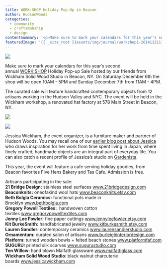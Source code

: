 ```yaml
---
title: WORK:SHOP Holiday Pop­-Up in Beacon
author: HudsonWoods
categories:
  - community
  - craftsmanship
  - design
contentSummary: '<p>Make sure to mark your calendars for this year’s second annual <a href="http://workshop.virb.com/" style="font-size: 14px; background-color: initial;">WORK:SHOP</a> Holiday Pop-­up Sale hosted by our friends from Wickham Solid Wood Studio in Beacon, NY. On Saturday December 6th the shop will be open 10AM­ - 5PM and Sunday December 7th from 11AM - ­4PM.</p>'
featuredImage: '{{ _site_root }}assets/img/journal/workshop1-20141121110814.png'
---
```

<p><img src="/assets/img/journal/workshop1-20141121110324.png"></p><p>Make sure to mark your calendars for this year’s second annual&nbsp;<a href="http://workshop.virb.com/" target="_blank">WORK:SHOP</a> Holiday Pop-­up Sale hosted by our friends from Wickham Solid Wood Studio in Beacon, NY.&nbsp;On Saturday December 6th the shop will be open 10AM­ - 5PM and Sunday December 7th from 11AM - ­4PM.</p><p>The curated sale will feature handcrafted contemporary objects from 12 artisans working in the Hudson Valley and NYC. The event will be held in the Wickham workshop, a renovated hat factory at 578 Main Street in Beacon, NY. </p><p><img src="/assets/img/journal/workshop2.jpg"></p><p><img src="/assets/img/journal/workshop3.jpg"></p><p>Jessica Wickham, the event organizer, is a furniture maker and partner of Hudson Woods. You may recall one of our&nbsp;<a href="http://hudsonwoods.com/blog/from-the-source-nesting-stools-steeped-in-ancient-tradition" target="_blank">earlier blog post about Jessica</a> who draws inspiration for her work from time spent living in Japan, where finely crafted, handmade objects are an integral part of everyday life. You can also catch a recent profile of Jessica’s studio on&nbsp;<a href="http://www.gardenista.com/posts/shoppers-diary-jessica-wickham-and-the-art-of-woodworking" target="_blank">Gardenista</a>.&nbsp;</p><p>This year, the event will feature a cafe serving holiday goodies, from Beacon favorites Five Hens Bakery and Tas Cafe. Admission is free.</p><p>Artisans participating in the sale:<br><strong></strong><strong>21 Bridge Design:­­</strong> stainless steel surfaces&nbsp;<a href="http://www.21bridgedesign.com" style="font-size: 14px; background-color: initial;">www.21bridgedesign.com<br><strong></strong></a><strong>Beaconknits:</strong> one­of­a­kind wool hats&nbsp;<a href="http://www.beaconknits.etsy.com" style="font-size: 14px; background-color: initial;">www.beaconknits.etsy.com<br><strong></strong></a><strong>Beth Bolgla Ceramics:</strong> functional pots made in Brooklyn&nbsp;<a href="http://www.bethbolgla.com" style="font-size: 14px; background-color: initial;">www.bethbolgla.com<br></a><strong>Gregory Powell Textiles:</strong> ­­ handwoven cotton textiles&nbsp;<a href="http://www.gregorypowelltextiles.com" style="font-size: 14px; background-color: initial;">www.gregorypowelltextiles.com<br></a><strong>Jenny Lee Fowler:</strong> fine paper cuttings&nbsp;<a href="http://www.jennyleefowler.etsy.com" style="font-size: 14px; background-color: initial;">www.jennyleefowler.etsy.com<br><strong></strong></a><strong>Kit Burke­Smith:</strong> hand­fabricated jewelry­ <a href="http://www.kitburkesmith.etsy.com" style="font-size: 14px; background-color: initial;">www.kitburkesmith.etsy.com<br></a><strong>Lauren Sandler:</strong>­ contemporary ceramics&nbsp;<a href="http://www.laurensandlerstudio.com" style="font-size: 14px; background-color: initial;">www.laurensandlerstudio.com<br><strong></strong></a><strong>Ornamentum:­­</strong> curated salon of artisans&nbsp;<a href="http://www.burleighinteriordesign.com" style="font-size: 14px; background-color: initial;">www.burleighinteriordesign.com<br><strong></strong></a><strong>Platform:­ </strong>turned wooden bowls + felted beach stones&nbsp;<a href="http://www.platformfaf.com" style="font-size: 14px; background-color: initial;">www.platformfaf.com<br><strong></strong></a><strong>SUGURU: </strong> printed silk scarves ­­<a href="http://www.sugurustudio.com" style="font-size: 14px; background-color: initial;">www.sugurustudio.com<br><strong></strong></a><strong>Ten Willow: </strong>hand blown Malfatti glassware ­­<a href="http://www.malfattiglass.com" style="font-size: 14px; background-color: initial;">www.malfattiglass.com<br><strong></strong></a><strong>Wickham Solid Wood Studio:&nbsp;</strong>black walnut charcuterie boards&nbsp;<a href="http://www.jessicawickham.com" style="font-size: 14px; background-color: initial;">www.jessicawickham.com</a></p>
